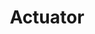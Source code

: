 ---
title: Actuator
excerpt: The ActuatorService provides methods to control and monitor actuators.
deprecated: false
hidden: false
metadata:
  robots: index
---